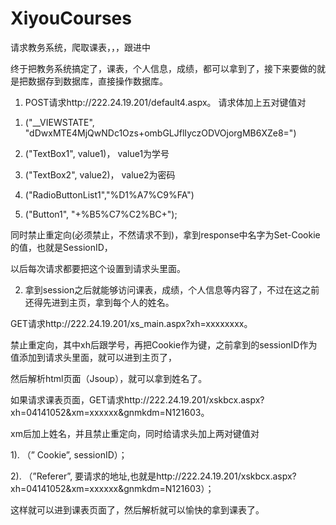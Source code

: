 # XiyouCourses
请求教务系统，爬取课表，，，跟进中

终于把教务系统搞定了，课表，个人信息，成绩，都可以拿到了，接下来要做的就是把数据存到数据库，直接操作数据库。

1.	POST请求http://222.24.19.201/default4.aspx。
请求体加上五对键值对  

  1)	("__VIEWSTATE", "dDwxMTE4MjQwNDc1Ozs+ombGLJflIyczODVOjorgMB6XZe8=")
  
  2)	("TextBox1", value1)， value1为学号
  
  3)	("TextBox2", value2)， value2为密码
  
  4)	("RadioButtonList1","%D1%A7%C9%FA")
  
  5)	("Button1", "+%B5%C7%C2%BC+");
  
  同时禁止重定向(必须禁止，不然请求不到)，拿到response中名字为Set-Cookie的值，也就是SessionID，
  
  以后每次请求都要把这个设置到请求头里面。
  
2.	拿到session之后就能够访问课表，成绩，个人信息等内容了，不过在这之前还得先进到主页，拿到每个人的姓名。

GET请求http://222.24.19.201/xs_main.aspx?xh=xxxxxxxx。

禁止重定向，其中xh后跟学号，再把Cookie作为键，之前拿到的sessionID作为值添加到请求头里面，就可以进到主页了，

然后解析html页面（Jsoup），就可以拿到姓名了。

  如果请求课表页面，GET请求http://222.24.19.201/xskbcx.aspx?xh=04141052&xm=xxxxxx&gnmkdm=N121603。

xm后加上姓名，并且禁止重定向，同时给请求头加上两对键值对

  1). （” Cookie”, sessionID）；

  2). （”Referer”, 要请求的地址,也就是http://222.24.19.201/xskbcx.aspx?xh=04141052&xm=xxxxxx&gnmkdm=N121603）；

这样就可以进到课表页面了，然后解析就可以愉快的拿到课表了。
 
